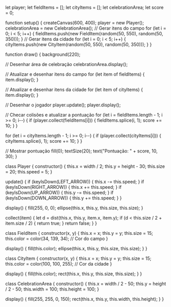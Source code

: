 let player;
let fieldItems = [];
let cityItems = [];
let celebrationArea;
let score = 0;

function setup() {
  createCanvas(600, 400);
  player = new Player();
  celebrationArea = new CelebrationArea();
  // Gerar itens do campo
  for (let i = 0; i < 5; i++) {
    fieldItems.push(new FieldItem(random(50, 550), random(50, 350)));
  }
  // Gerar itens da cidade
  for (let i = 0; i < 5; i++) {
    cityItems.push(new CityItem(random(50, 550), random(50, 350)));
  }
}

function draw() {
  background(220);
  
  // Desenhar área de celebração
  celebrationArea.display();
  
  // Atualizar e desenhar itens do campo
  for (let item of fieldItems) {
    item.display();
  }
  
  // Atualizar e desenhar itens da cidade
  for (let item of cityItems) {
    item.display();
  }
  
  // Desenhar o jogador
  player.update();
  player.display();
  
  // Checar colisões e atualizar a pontuação
  for (let i = fieldItems.length - 1; i >= 0; i--) {
    if (player.collect(fieldItems[i])) {
      fieldItems.splice(i, 1);
      score += 10;
    }
  }
  
  for (let i = cityItems.length - 1; i >= 0; i--) {
    if (player.collect(cityItems[i])) {
      cityItems.splice(i, 1);
      score += 10;
    }
  }
  
  // Mostrar pontuação
  fill(0);
  textSize(20);
  text("Pontuação: " + score, 10, 30);
}

class Player {
  constructor() {
    this.x = width / 2;
    this.y = height - 30;
    this.size = 20;
    this.speed = 5;
  }

  update() {
    if (keyIsDown(LEFT_ARROW)) {
      this.x -= this.speed;
    }
    if (keyIsDown(RIGHT_ARROW)) {
      this.x += this.speed;
    }
    if (keyIsDown(UP_ARROW)) {
      this.y -= this.speed;
    }
    if (keyIsDown(DOWN_ARROW)) {
      this.y += this.speed;
    }
  }

  display() {
    fill(255, 0, 0);
    ellipse(this.x, this.y, this.size, this.size);
  }

  collect(item) {
    let d = dist(this.x, this.y, item.x, item.y);
    if (d < this.size / 2 + item.size / 2) {
      return true;
    }
    return false;
  }
}

class FieldItem {
  constructor(x, y) {
    this.x = x;
    this.y = y;
    this.size = 15;
    this.color = color(34, 139, 34); // Cor do campo
  }

  display() {
    fill(this.color);
    ellipse(this.x, this.y, this.size, this.size);
  }
}

class CityItem {
  constructor(x, y) {
    this.x = x;
    this.y = y;
    this.size = 15;
    this.color = color(100, 100, 255); // Cor da cidade
  }

  display() {
    fill(this.color);
    rect(this.x, this.y, this.size, this.size);
  }
}

class CelebrationArea {
  constructor() {
    this.x = width / 2 - 50;
    this.y = height / 2 - 50;
    this.width = 100;
    this.height = 100;
  }

  display() {
    fill(255, 255, 0, 150);
    rect(this.x, this.y, this.width, this.height);
  }
}
